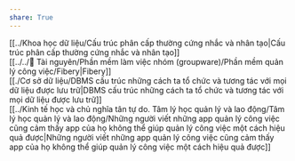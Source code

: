 ```yaml
---  
share: True  
---  
```

[[../Khoa học dữ liệu/Cấu trúc phân cấp thường cứng nhắc và nhân tạo|Cấu trúc phân cấp thường cứng nhắc và nhân tạo]]  
[[../../📜 Tài nguyên/Phần mềm làm việc nhóm (groupware)/Phần mềm quản lý công việc/Fibery|Fibery]]  
[[./Cơ sở dữ liệu/DBMS cấu trúc những cách ta tổ chức và tương tác với mọi dữ liệu được lưu trữ|DBMS cấu trúc những cách ta tổ chức và tương tác với mọi dữ liệu được lưu trữ]]  
[[../Kinh tế học và chủ nghĩa tân tự do. Tâm lý học quản lý và lao động/Tâm lý học quản lý và lao động/Những người viết những app quản lý công việc cũng cảm thấy app của họ không thể giúp quản lý công việc một cách hiệu quả được|Những người viết những app quản lý công việc cũng cảm thấy app của họ không thể giúp quản lý công việc một cách hiệu quả được]]  
